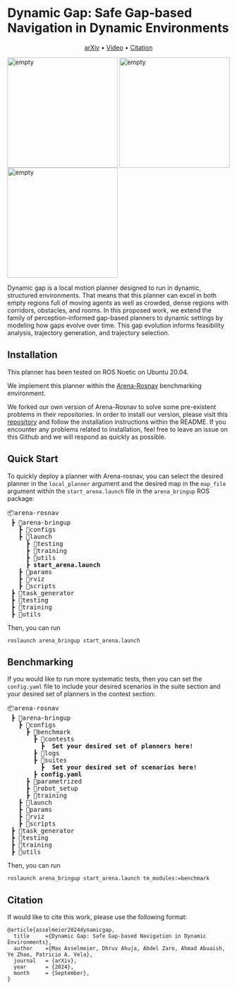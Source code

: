 # Dynamic Gap: Safe Gap-based Navigation in Dynamic Environments

<p align="center">
    <a href="https://arxiv.org/abs/2210.05022">arXiv</a> •
    <a href="https://www.youtube.com/watch?v=EyW7pQFC8cQ">Video</a> •
    <a href="#citation">Citation</a>

</p>

<p>
    <img align="center" width="250" src="./assets/dgap_empty.gif" alt="empty"> 
    <img align="center" width="250" src="./assets/dgap_factory.gif" alt="empty"> 
    <img align="center" width="250" src="./assets/dgap_hospital.gif" alt="empty"> 
</p>

Dynamic gap is a local motion planner designed to run in dynamic, structured environments. That means that this planner can excel in both empty regions full of moving agents as well as crowded, dense regions with corridors, obstacles, and rooms. In this proposed work, we extend the family of perception-informed gap-based planners to dynamic settings by modeling how gaps evolve over time. This gap evolution informs feasibility analysis, trajectory generation, and trajectory selection.

## <a name="Installation"></a>Installation

This planner has been tested on ROS Noetic on Ubuntu 20.04.

We implement this planner within the [Arena-Rosnav](https://arena-rosnav.readthedocs.io/en/latest/) benchmarking environment.

We forked our own version of Arena-Rosnav to solve some pre-existent problems in their repositories. In order to install our version, please visit this [repository](https://github.com/ivaROS/arena-rosnav/tree/patch) and follow the installation instructions within the README. If you encounter any problems related to installation, feel free to leave an issue on this Github and we will respond as quickly as possible.

## <a name="Quick Start"></a>Quick Start

To quickly deploy a planner with Arena-rosnav, you can select the desired planner in the `local_planner` argument and the desired map in the `map_file` argument within the `start_arena.launch` file in the `arena_bringup` ROS package:

<pre>
📦arena-rosnav  
 ┣ 📂arena-bringup
   ┣ 📂configs
   ┣ 📂launch
     ┣ 📂testing
     ┣ 📂training
     ┣ 📂utils
     ┣ <b>start_arena.launch</b>
   ┣ 📂params
   ┣ 📂rviz
   ┣ 📂scripts
 ┣ 📂task_generator
 ┣ 📂testing
 ┣ 📂training
 ┣ 📂utils
</pre>

Then, you can run
```
roslaunch arena_bringup start_arena.launch
```
## <a name="Benchmarking"></a>Benchmarking
If you would like to run more systematic tests, then you can set the `config.yaml` file to include your desired scenarios in the suite section and your desired set of planners in the contest section:

<pre>
📦arena-rosnav  
 ┣ 📂arena-bringup
   ┣ 📂configs
     ┣ 📂benchmark
       ┣ 📂contests
         ┣ <b> Set your desired set of planners here! </b> 
       ┣ 📂logs
       ┣ 📂suites
         ┣ <b> Set your desired set of scenarios here! </b> 
       ┣ <b>config.yaml</b>
     ┣ 📂parametrized
     ┣ 📂robot_setup
     ┣ 📂training
   ┣ 📂launch
   ┣ 📂params
   ┣ 📂rviz
   ┣ 📂scripts
 ┣ 📂task_generator
 ┣ 📂testing
 ┣ 📂training
 ┣ 📂utils
</pre>

Then, you can run
```
roslaunch arena_bringup start_arena.launch tm_modules:=benchmark
```
## <a name="Citation"></a>Citation
If would like to cite this work, please use the following format:
```
@article{asselmeier2024dynamicgap,
  title     ={Dynamic Gap: Safe Gap-based Navigation in Dynamic Environments},
  author    ={Max Asselmeier, Dhruv Ahuja, Abdel Zaro, Ahmad Abuaish, Ye Zhao, Patricio A. Vela},
  journal   = {arXiv},
  year      = {2024},
  month     = {September},
}
```